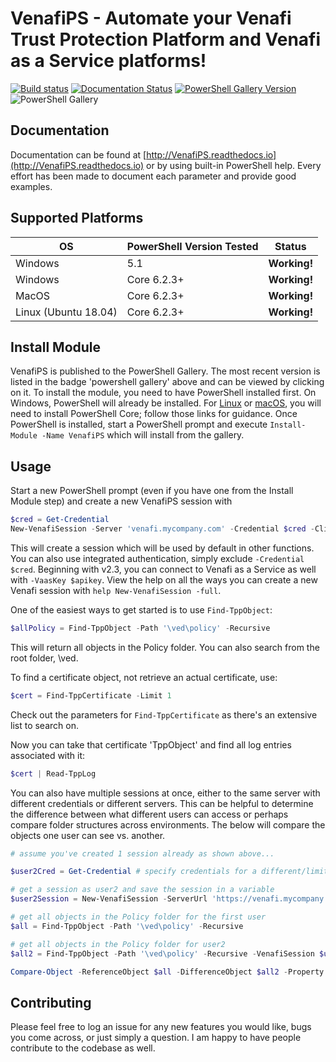 # VenafiPS - Automate your Venafi Trust Protection Platform and Venafi as a Service platforms!

[![Build status](https://gd-barron.visualstudio.com/VenafiPS/_apis/build/status/VenafiPS)](https://dev.azure.com/gd-barron/VenafiPS/_build/latest?definitionId=1)
[![Documentation Status](https://readthedocs.org/projects/VenafiPS/badge/?version=latest)](https://VenafiPS.readthedocs.io/en/latest/?badge=latest)
[![PowerShell Gallery Version](https://img.shields.io/powershellgallery/v/VenafiPS?style=plastic)](https://www.powershellgallery.com/packages/VenafiPS)
![PowerShell Gallery](https://img.shields.io/powershellgallery/dt/VenafiPS?style=plastic)

## Documentation

Documentation can be found at [http://VenafiPS.readthedocs.io](http://VenafiPS.readthedocs.io) or by using built-in PowerShell help.  Every effort has been made to document each parameter and provide good examples.

## Supported Platforms

| OS             | PowerShell Version Tested | Status  |
| -------------- |--------------------| -----|
| Windows        | 5.1                | **Working!** |
| Windows        | Core 6.2.3+         | **Working!** |
| MacOS          | Core 6.2.3+         | **Working!** |
| Linux (Ubuntu 18.04) | Core 6.2.3+         | **Working!** |

## Install Module

VenafiPS is published to the PowerShell Gallery.  The most recent version is listed in the badge 'powershell gallery' above and can be viewed by clicking on it.  To install the module, you need to have PowerShell installed first.  On Windows, PowerShell will already be installed.  For [Linux](https://docs.microsoft.com/en-us/powershell/scripting/install/installing-powershell-core-on-linux?view=powershell-7) or [macOS](https://docs.microsoft.com/en-us/powershell/scripting/install/installing-powershell-core-on-macos?view=powershell-7), you will need to install PowerShell Core; follow those links for guidance.  Once PowerShell is installed, start a PowerShell prompt and execute `Install-Module -Name VenafiPS` which will install from the gallery.

## Usage

Start a new PowerShell prompt (even if you have one from the Install Module step) and create a new VenafiPS session with

```powershell
$cred = Get-Credential
New-VenafiSession -Server 'venafi.mycompany.com' -Credential $cred -ClientId 'MyApp' -Scope @{'certificate'='manage'}
```

This will create a session which will be used by default in other functions.
You can also use integrated authentication, simply exclude `-Credential $cred`.
Beginning with v2.3, you can connect to Venafi as a Service as well with `-VaasKey $apikey`.
View the help on all the ways you can create a new Venafi session with `help New-VenafiSession -full`.

One of the easiest ways to get started is to use `Find-TppObject`:

```powershell
$allPolicy = Find-TppObject -Path '\ved\policy' -Recursive
```

This will return all objects in the Policy folder.  You can also search from the root folder, \ved.

To find a certificate object, not retrieve an actual certificate, use:
```powershell
$cert = Find-TppCertificate -Limit 1
```

Check out the parameters for `Find-TppCertificate` as there's an extensive list to search on.

Now you can take that certificate 'TppObject' and find all log entries associated with it:

```powershell
$cert | Read-TppLog
```

You can also have multiple sessions at once, either to the same server with different credentials or different servers.
This can be helpful to determine the difference between what different users can access or perhaps compare folder structures across environments.  The below will compare the objects one user can see vs. another.

```powershell
# assume you've created 1 session already as shown above...

$user2Cred = Get-Credential # specify credentials for a different/limited user

# get a session as user2 and save the session in a variable
$user2Session = New-VenafiSession -ServerUrl 'https://venafi.mycompany.com' -Credential $user2Cred -PassThru

# get all objects in the Policy folder for the first user
$all = Find-TppObject -Path '\ved\policy' -Recursive

# get all objects in the Policy folder for user2
$all2 = Find-TppObject -Path '\ved\policy' -Recursive -VenafiSession $user2Session

Compare-Object -ReferenceObject $all -DifferenceObject $all2 -Property Path
```

## Contributing

Please feel free to log an issue for any new features you would like, bugs you come across, or just simply a question.  I am happy to have people contribute to the codebase as well.
